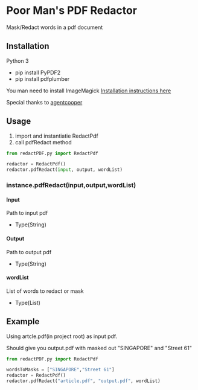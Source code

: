 # Poor Man's PDF Redactor

Mask/Redact words in a pdf document

## Installation

Python 3

- pip install PyPDF2
- pip install pdfplumber
  
You man need to install ImageMagick [Installation instructions here](http://docs.wand-py.org/en/latest/guide/install.html#install-imagemagick-debian)

Special thanks to [agentcooper](https://gist.github.com/agentcooper)
## Usage

1. import and instantiatie RedactPdf
2. call pdfRedact method

```python
from redactPDF.py import RedactPdf

redactor = RedactPdf()
redactor.pdfRedact(input, output, wordList)
```


### instance.pdfRedact(input,output,wordList)

#### Input

Path to input pdf

- Type(String)

#### Output

Path to output pdf

- Type(String)

#### wordList

List of words to redact or mask

- Type(List)

## Example

Using artcle.pdf(in project root) as input pdf. 

Should give you output.pdf with masked out "SINGAPORE" and "Street 61"

```python
from redactPDF.py import RedactPdf

wordsToMasks = ["SINGAPORE","Street 61"]
redactor = RedactPdf()
redactor.pdfRedact("article.pdf", "output.pdf", wordList)
```

